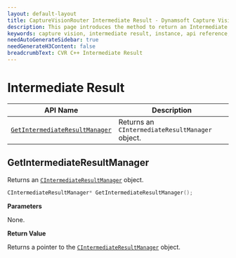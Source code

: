 ```yaml
---
layout: default-layout
title: CaptureVisionRouter Intermediate Result - Dynamsoft Capture Vision C++ Edition API
description: This page introduces the method to return an Intermediate Result Manager. An API of the CCaptureVisionRouter class of Dynamsoft Capture Vision C++ Edition.
keywords: capture vision, intermediate result, instance, api reference, C++
needAutoGenerateSidebar: true
needGenerateH3Content: false
breadcrumbText: CVR C++ Intermediate Result
---
```


# Intermediate Result

| API Name                                                      | Description                                               |
| ------------------------------------------------------------- | --------------------------------------------------------- |
| [`GetIntermediateResultManager`](#getintermediateresultmanager) | Returns an `CIntermediateResultManager` object.           |

## GetIntermediateResultManager

Returns an [`CIntermediateResultManager`](auxiliary-classes/intermediate-result-manager.md) object.

```cpp
CIntermediateResultManager* GetIntermediateResultManager();
```

**Parameters**

None.

**Return Value**

Returns a pointer to the [`CIntermediateResultManager`](auxiliary-classes/intermediate-result-manager.md) object.

